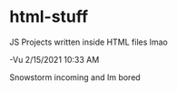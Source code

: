 # html-stuff

JS Projects written inside HTML files lmao

-Vu 2/15/2021 10:33 AM

Snowstorm incoming and Im bored
